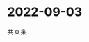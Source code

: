 # 2022-09-03

共 0 条

<!-- BEGIN WEIBO -->
<!-- 最后更新时间 Sat Sep 03 2022 15:01:01 GMT+0800 (China Standard Time) -->

<!-- END WEIBO -->
